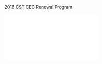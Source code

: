 <span style="color:#000ff;">2016 CST CEC Renewal Program</span>

![](B615AAF8-CAA7-4858-BFDD-589F4F125301.pdf)
